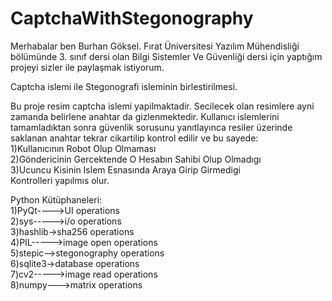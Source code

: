 # CaptchaWithStegonography

Merhabalar ben Burhan Göksel. Fırat Üniversitesi Yazılım Mühendisliği bölümünde 3. sınıf dersi olan Bilgi Sistemler Ve Güvenliği dersi için yaptığım projeyi sizler ile paylaşmak istiyorum.


Captcha islemi ile Stegonografi isleminin birlestirilmesi.

Bu proje resim captcha islemi yapilmaktadir. Secilecek olan resimlere ayni zamanda belirlene anahtar da gizlenmektedir.
Kullanıcı islemlerini tamamladıktan sonra güvenlik sorusunu yanıtlayınca resiler üzerinde saklanan anahtar tekrar cikartilip kontrol edilir ve bu sayede: <br>
	1)Kullanıcının Robot Olup Olmaması <br>
	2)Göndericinin Gercektende O Hesabın Sahibi Olup Olmadıgı <br>
	3)Ucuncu Kisinin Islem Esnasında Araya Girip Girmedigi <br>
Kontrolleri yapılmıs olur.


Python Kütüphaneleri:  <br>
	1)PyQt---->UI operations <br>
	2)sys----->i/o operations <br>
	3)hashlib->sha256 operations <br>
	4)PIL----->image open operations <br>
	5)stepic-->stegonography operations <br>
	6)sqlite3->database operations <br>
	7)cv2----->image read operations <br>
	8)numpy--->matrix operations <br>


